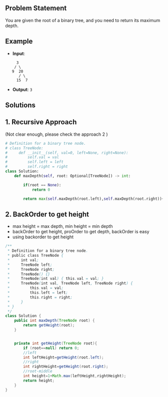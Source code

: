 ## Problem Statement

You are given the root of a binary tree, and you need to return its maximum depth.

## Example

- **Input**:
```
     3   
    / \  
   9  20     
      / \    
     15  7
```

- **Output**: `3`

## Solutions

## 1. Recursive Approach 
(Not clear enough, please check the approach 2 )

```python
# Definition for a binary tree node.
# class TreeNode:
#     def __init__(self, val=0, left=None, right=None):
#         self.val = val
#         self.left = left
#         self.right = right
class Solution:
    def maxDepth(self, root: Optional[TreeNode]) -> int:

        if(root == None):
            return 0

        return max(self.maxDepth(root.left),self.maxDepth(root.right))+1
```

## 2. BackOrder to get height 

- max height = max depth, min height = min depth
- backOrder  to get height, proOrder to get depth, backOrder is easy
- using backorder to get height 

```java
/**
 * Definition for a binary tree node.
 * public class TreeNode {
 *     int val;
 *     TreeNode left;
 *     TreeNode right;
 *     TreeNode() {}
 *     TreeNode(int val) { this.val = val; }
 *     TreeNode(int val, TreeNode left, TreeNode right) {
 *         this.val = val;
 *         this.left = left;
 *         this.right = right;
 *     }
 * }
 */
class Solution {
    public int maxDepth(TreeNode root) {
        return getHeight(root);
    }


    private int getHeight(TreeNode root){
        if (root==null) return 0;
		//left
        int leftHeight=getHeight(root.left);  
        //right
        int rightHeight=getHeight(root.right);  
        //root-middle
        int height=1+Math.max(leftHeight,rightHeight); 
        return height;
    }
}
```

